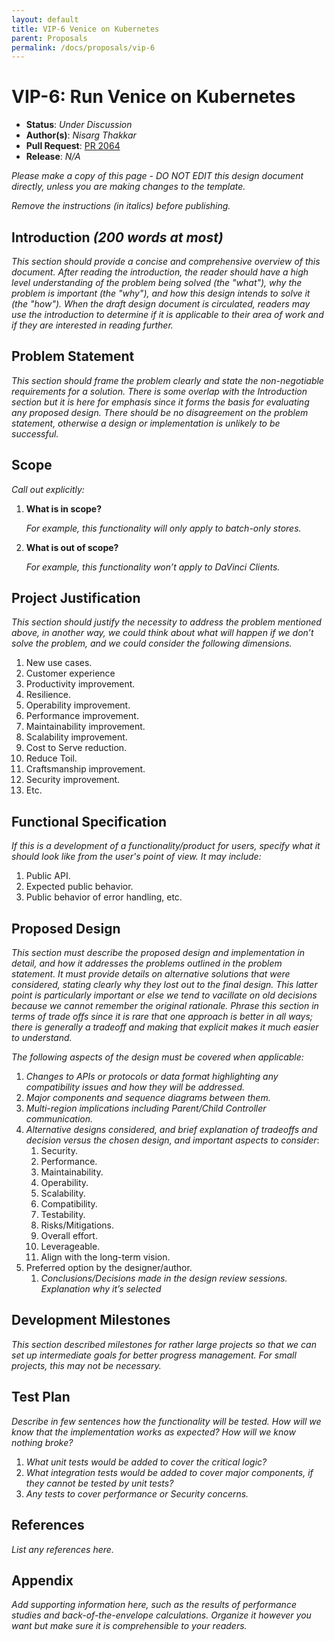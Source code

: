 ```yaml
---
layout: default
title: VIP-6 Venice on Kubernetes
parent: Proposals
permalink: /docs/proposals/vip-6
---
```


# VIP-6: Run Venice on Kubernetes

* **Status**: _Under Discussion_
* **Author(s)**: _Nisarg Thakkar_
* **Pull Request**: [PR 2064](https://github.com/linkedin/venice/pull/2064)
* **Release**: _N/A_

_Please make a copy of this page - DO NOT EDIT this design document directly, unless you are making 
changes to the template._

_Remove the instructions (in italics) before publishing._

## Introduction  _(200 words at most)_

_This section should provide a concise and comprehensive overview of this document. After reading the introduction, 
the reader should have a high level understanding of the problem being solved (the "what"), why the problem is 
important (the "why"), and how this design intends to solve it (the "how"). 
When the draft design document is circulated, readers may use the introduction to determine if it is 
applicable to their area of work and if they are interested in reading further._

## Problem Statement 

_This section should frame the problem clearly and state the non-negotiable requirements for a solution. 
There is some overlap with the Introduction section but it is here for emphasis since it forms the basis 
for evaluating any proposed design. There should be no disagreement on the problem statement, 
otherwise a design or implementation is unlikely to be successful._ 


## Scope

_Call out explicitly:_

1. **What is in scope?**

   _For example, this functionality will only apply to batch-only stores._

2. **What is out of scope?**

    _For example, this functionality won’t apply to DaVinci Clients._

## Project Justification

_This section should justify the necessity to address the problem mentioned above, in another way, 
we could think about what will happen if we don’t solve the problem, and we could consider the following dimensions._
1. New use cases.
2. Customer experience
3. Productivity improvement.
4. Resilience.
5. Operability improvement.
6. Performance improvement.
7. Maintainability improvement.
8. Scalability improvement.
9. Cost to Serve reduction.
10. Reduce Toil.
11. Craftsmanship improvement.
12. Security improvement.
13. Etc.

## Functional Specification

_If this is a development of a functionality/product for users, specify what it should look like from the user's point of view.
It may include:_
1. Public API.
2. Expected public behavior.
3. Public behavior of error handling, etc.

## Proposed Design

_This section must describe the proposed design and implementation in detail, and how it 
addresses the problems outlined in the problem statement. It must provide details on alternative solutions 
that were considered, stating clearly why they lost out to the final design. This latter point is particularly 
important or else we tend to vacillate on old decisions because we cannot remember the original rationale. 
Phrase this section in terms of trade offs since it is rare that one approach is better in all ways; there is
generally a tradeoff and making that explicit makes it much easier to understand._

_The following aspects of the design must be covered when applicable:_

1. _Changes to APIs or protocols or data format highlighting any compatibility issues and how they will be addressed._
2. _Major components and sequence diagrams between them._
3. _Multi-region implications including Parent/Child Controller communication._
4. _Alternative designs considered, and brief explanation of tradeoffs and decision versus the chosen design, 
and important aspects to consider_:
   1. Security.
   2. Performance.
   3. Maintainability.
   4. Operability.
   5. Scalability.
   6. Compatibility.
   7. Testability.
   8. Risks/Mitigations.
   9. Overall effort.
   10. Leverageable.
   11. Align with the long-term vision.
5. Preferred option by the designer/author.
   1. _Conclusions/Decisions made in the design review sessions. Explanation why it’s selected_

## Development Milestones
_This section described milestones for rather large projects so that we can set up intermediate goals for 
better progress management.
For small projects, this may not be necessary._

## Test Plan

_Describe in few sentences how the functionality will be tested.
 How will we know that the implementation works as expected? How will we know nothing broke?_

1. _What unit tests would be added to cover the critical logic?_
2. _What integration tests would be added to cover major components, if they cannot be tested by unit tests?_
3. _Any tests to cover performance or Security concerns._


## References 

_List any references here._

## Appendix

_Add supporting information here, such as the results of performance studies and back-of-the-envelope calculations. 
Organize it however you want but make sure it is comprehensible to your readers._









